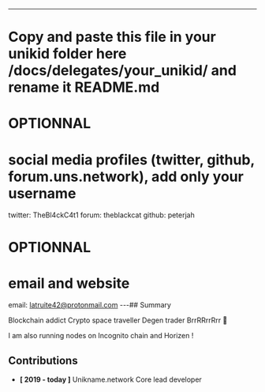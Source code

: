 ---
# Copy and paste this file in your unikid folder here /docs/delegates/your_unikid/ and rename it README.md

# OPTIONNAL
# social media profiles (twitter, github, forum.uns.network), add only your username
twitter: TheBl4ckC4t1
forum: theblackcat
github: peterjah

# OPTIONNAL
# email and website
email: latruite42@protonmail.com
---## Summary

<!-- introduce yourself in a few lines -->

Blockchain addict
Crypto space traveller
Degen trader
BrrRRrrRrr 🤑

I am also running nodes on Incognito chain and Horizen !

## Contributions

<!-- detail your contributions -->

- **[ 2019 - today ]** Unikname.network Core lead developer
